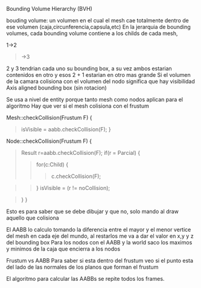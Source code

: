Bounding Volume Hierarchy (BVH)

bouding volume: un volumen en el cual el mesh cae totalmente dentro de ese volumen (caja,circunferencia,capsula,etc)
En la jerarquia de bounding volumes, cada bounding volume contiene a los childs de cada mesh,

1->2
> ->3

2 y 3 tendrian cada uno su bounding box, a su vez ambos estarian contenidos en otro y esos 2 + 1 estarian en otro mas grande
Si el volumen de la camara colisiona con el volumen del nodo significa que hay visibilidad
Axis aligned bounding box (sin rotacion)

Se usa a nivel de entity porque tanto mesh como nodos aplican para el algoritmo
Hay que ver si el mesh colisiona con el frustum



Mesh::checkCollision(Frustum F)
{
> isVisible = aabb.checkCollision(F);
}


Node::checkCollision(Frustum F)
{
> Result r=aabb.checkCollision(F);
> if(r = Parcial)
> {
> > for(c:Child)
> > {
> > > c.checkCollision(F);

> > }
> > isVisible = (r != noCollision);

> }
}

Esto es para saber que se debe dibujar y que no, solo mando al draw aquello que colisiona

El AABB lo calculo tomando la diferencia entre el mayor y el menor vertice del mesh en cada eje del mundo, al restarlos
me va a dar el valor en  x,y y z del bounding box
Para los nodos con el AABB y la world saco los maximos y minimos de la caja que encierra a los nodos

Frustum vs AABB
Para saber si esta dentro del frustum veo si el punto esta del lado de las normales de los planos que forman el frustum

El algoritmo para calcular las AABBs se repite todos los frames.